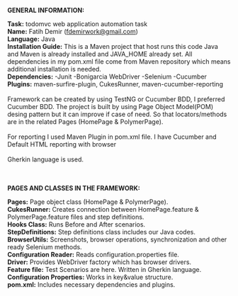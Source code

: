 **GENERAL INFORMATION:**

**Task:** todomvc web application automation task <br />
**Name:** Fatih Demir (fdemirwork@gmail.com) <br />
**Language:** Java <br />
**Installation Guide:** This is a Maven project that host runs this code Java and Maven is already installed and JAVA_HOME already set. All dependencies in my pom.xml file come from Maven repository which means additional installation is needed.<br />
**Dependencies:** -Junit -Bonigarcia WebDriver -Selenium -Cucumber <br />
**Plugins:** maven-surfire-plugin, CukesRunner, maven-cucumber-reporting <br />
<br />Framework can be created by using TestNG or Cucumber BDD, I preferred Cucumber BDD.
The project is built by using Page Object Model(POM) desing pattern but it can improve if case of need. So that locators/methods are in the related Pages (HomePage & PolymerPage).<br />
<br />For reporting I used Maven Plugin in pom.xml file. I have Cucumber and Default HTML reporting with browser<br />
<br />Gherkin language is used.<br />
<br />

<br />**PAGES AND CLASSES IN THE FRAMEWORK:**

**Pages:** Page object class (HomePage & PolymerPage).<br />
**CukesRunner:** Creates connection between HomePage.feature & PolymerPage.feature files and step definitions.<br />
**Hooks Class:** Runs Before and After scenarios.<br />
**StepDefinitions:** Step definitions class includes our Java codes.<br />
**BrowserUtils:** Screenshots, browser operations, synchronization and other ready Selenium methods.<br />
**Configuration Reader:** Reads configuration.properties file.<br />
**Driver:** Provides WebDriver factory which has browser drivers.<br />
**Feature file:** Test Scenarios are here. Written in Gherkin language.<br />
**Configuration Properties:** Works in key&value structure.<br />
**pom.xml:** Includes necessary dependencies and plugins.

